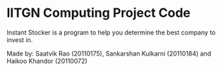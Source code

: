 # IITGN Computing Project Code
Instant Stocker is a program to help you determine the best company to invest in. 

Made by: Saatvik Rao (20110175), Sankarshan Kulkarni (20110184) and Haikoo Khandor (20110072)
